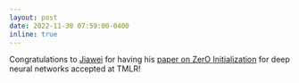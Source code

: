 ```yaml
---
layout: post
date: 2022-11-30 07:59:00-0400
inline: true
---
```


Congratulations to [Jiawei](https://jiawei-zhao.netlify.app/) for having his [paper on ZerO Initialization](https://openreview.net/pdf?id=1AxQpKmiTc) for deep neural networks accepted at TMLR!
